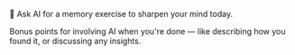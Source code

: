 🧠 Ask AI for a memory exercise to sharpen your mind today.

Bonus points for involving AI when you're done — like describing how you found it, or discussing any insights.